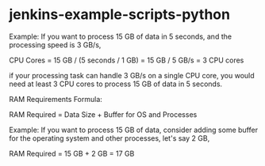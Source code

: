 # jenkins-example-scripts-python

Example: If you want to process 15 GB of data in 5 seconds, and the processing speed is 3 GB/s,

CPU Cores = 15 GB / (5 seconds / 1 GB) = 15 GB / 5 GB/s = 3 CPU cores

if your processing task can handle 3 GB/s on a single CPU core, you would need at least 3 CPU cores to process 15 GB of data in 5 seconds.

RAM Requirements Formula:

RAM Required = Data Size + Buffer for OS and Processes

Example: If you want to process 15 GB of data, consider adding some buffer for the operating system and other processes, let's say 2 GB,

RAM Required = 15 GB + 2 GB = 17 GB
